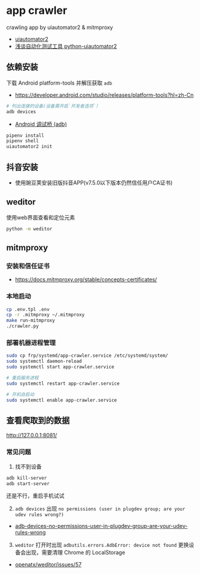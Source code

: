 # app crawler

crawling app by uiautomator2 &amp; mitmproxy

- [uiautomator2](https://github.com/openatx/uiautomator2)
- [浅谈自动化测试工具 python-uiautomator2](https://testerhome.com/topics/11357)

## 依赖安装

下载 Android platform-tools 并解压获取 `adb`
- https://developer.android.com/studio/releases/platform-tools?hl=zh-Cn

```bash
# 列出连接的设备(设备需开启`开发者选项`）
adb devices
```

- [Android 调试桥 (adb)](https://developer.android.com/studio/command-line/adb?hl=zh-Cn)

```bash
pipenv install
pipenv shell
uiautomator2 init
```

## 抖音安装

- 使用豌豆荚安装旧版抖音APP(v7.5.0以下版本仍然信任用户CA证书)

## weditor

使用web界面查看和定位元素
```bash
python -m weditor

```

## mitmproxy

### 安装和信任证书
- https://docs.mitmproxy.org/stable/concepts-certificates/

### 本地启动
```bash
cp .env.tpl .env
cp -r .mitmproxy ~/.mitmproxy
make run-mitmproxy
./crawler.py
```

### 部署机器进程管理

```bash
sudo cp frp/systemd/app-crawler.service /etc/systemd/system/
sudo systemctl daemon-reload
sudo systemctl start app-crawler.service

# 重启服务进程
sudo systemctl restart app-crawler.service

# 开机自启动
sudo systemctl enable app-crawler.service
```

## 查看爬取到的数据
http://127.0.0.1:8081/

### 常见问题

1. 找不到设备

```bash
adb kill-server
adb start-server
```
还是不行，重启手机试试

2. `adb devices` 出现 `no permissions (user in plugdev group; are your udev rules wrong?)`
- [adb-devices-no-permissions-user-in-plugdev-group-are-your-udev-rules-wrong](https://stackoverflow.com/questions/53887322/adb-devices-no-permissions-user-in-plugdev-group-are-your-udev-rules-wrong)

3. `weditor` 打开时出现 `adbutils.errors.AdbError: device not found`
更换设备会出现，需要清理 Chrome 的 LocalStorage
- [openatx/weditor/issues/57](https://github.com/openatx/weditor/issues/57)
